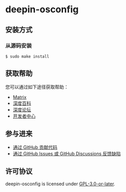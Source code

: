 # deepin-osconfig

## 安装方式

### 从源码安装

````
$ sudo make install
````

## 获取帮助

您可以通过如下途径获取帮助：

* [Matrix](https://matrix.to/#/#deepin-community:deepin.org)
* [深度百科](https://wiki.deepin.org)
* [深度论坛](https://bbs.deepin.org)
* [开发者中心](https://github.com/linuxdeepin/developer-center)

## 参与进来

- [通过 GitHub 贡献代码](https://github.com/linuxdeepin/deepin-osconfig/)
- [通过 GitHub Issues 或 GitHub Discussions 反馈缺陷](https://github.com/linuxdeepin/developer-center/issues/new/choose)

## 许可协议

deepin-osconfig is licensed under [GPL-3.0-or-later](LICENSE).

